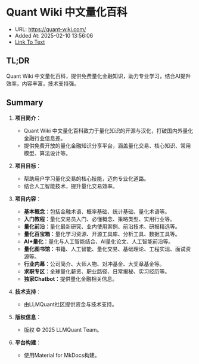 # Quant Wiki 中文量化百科
- URL: https://quant-wiki.com/
- Added At: 2025-02-10 13:56:06
- [Link To Text](2025-02-10-quant-wiki-中文量化百科_raw.md)

## TL;DR
Quant Wiki 中文量化百科，提供免费量化金融知识，助力专业学习，结合AI提升效率，内容丰富，技术支持强。

## Summary
1. **项目简介**：
   - Quant Wiki 中文量化百科致力于量化知识的开源与汉化，打破国内外量化金融行业信息差。
   - 提供免费开放的量化金融知识分享平台，涵盖量化交易、核心知识、常用模型、算法设计等。

2. **项目目标**：
   - 帮助用户学习量化交易的核心技能，迈向专业化道路。
   - 结合人工智能技术，提升量化交易效率。

3. **项目内容**：
   - **基本概念**：包括金融术语、概率基础、统计基础、量化术语等。
   - **入门教程**：量化交易员入门、必懂概念、策略类型、实用行业等。
   - **量化前沿**：量化最新研究、业内使用案例、前沿技术、研报精选等。
   - **量化百宝箱**：量化学习资源、开源工具库、分析工具、数据工具等。
   - **AI+量化**：量化与人工智能结合、AI量化论文、人工智能前沿等。
   - **量化图书馆**：书籍、人工智能、量化交易、基础理论、工程实现、面试资源等。
   - **行业内幕**：公司简介、大师人物、对冲基金、大奖章基金等。
   - **求职专区**：全球量化薪资、职业路径、日常揭秘、实习经历等。
   - **独家Chatbot**：提供量化金融相关信息。

4. **技术支持**：
   - 由LLMQuant社区提供资金与技术支持。

5. **版权信息**：
   - 版权 © 2025 LLMQuant Team。

6. **平台构建**：
   - 使用Material for MkDocs构建。
